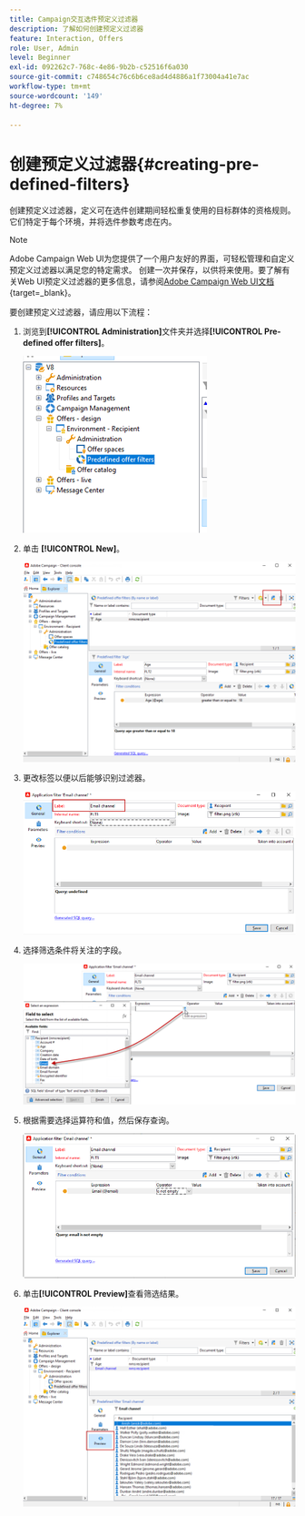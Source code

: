 ```yaml
---
title: Campaign交互选件预定义过滤器
description: 了解如何创建预定义过滤器
feature: Interaction, Offers
role: User, Admin
level: Beginner
exl-id: 092262c7-768c-4e86-9b2b-c52516f6a030
source-git-commit: c748654c76c6b6ce8ad4d4886a1f73004a41e7ac
workflow-type: tm+mt
source-wordcount: '149'
ht-degree: 7%

---
```


# 创建预定义过滤器{#creating-pre-defined-filters}

创建预定义过滤器，定义可在选件创建期间轻松重复使用的目标群体的资格规则。 它们特定于每个环境，并将选件参数考虑在内。

>[!NOTE]
>
>Adobe Campaign Web UI为您提供了一个用户友好的界面，可轻松管理和自定义预定义过滤器以满足您的特定需求。 创建一次并保存，以供将来使用。要了解有关Web UI预定义过滤器的更多信息，请参阅[Adobe Campaign Web UI文档](https://experienceleague.adobe.com/zh-hans/docs/campaign-web/v8/start/predefined-filters){target=_blank}。


要创建预定义过滤器，请应用以下流程：

1. 浏览到&#x200B;**[!UICONTROL Administration]**&#x200B;文件夹并选择&#x200B;**[!UICONTROL Pre-defined offer filters]**。

   ![](assets/offer_filter_create_005.png)

1. 单击 **[!UICONTROL New]**。

   ![](assets/offer_filter_create_001.png)

1. 更改标签以便以后能够识别过滤器。

   ![](assets/offer_filter_create_002.png)

1. 选择筛选条件将关注的字段。

   ![](assets/offer_filter_create_003.png)

1. 根据需要选择运算符和值，然后保存查询。

   ![](assets/offer_filter_create_004.png)

1. 单击&#x200B;**[!UICONTROL Preview]**&#x200B;查看筛选结果。

   ![](assets/offer_filter_create_006.png)
